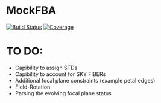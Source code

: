 # MockFBA

[![Build Status](https://github.com/shadaba/MockFBA.jl/actions/workflows/CI.yml/badge.svg?branch=main)](https://github.com/shadaba/MockFBA.jl/actions/workflows/CI.yml?query=branch%3Amain)
[![Coverage](https://codecov.io/gh/shadaba/MockFBA.jl/branch/main/graph/badge.svg)](https://codecov.io/gh/shadaba/MockFBA.jl)

# TO DO:
  * Capibility to assign STDs 
  * Capibility to account for SKY FIBERs
  * Additional focal plane constraints (example petal edges)
  * Field-Rotation
  * Parsing the evolving focal plane status

